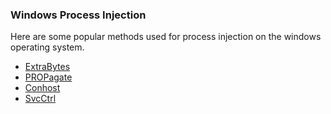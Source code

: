 <h3>Windows Process Injection</h3>

<p>Here are some popular methods used for process injection on the windows operating system.</p>

<ul>
<li><a href="https://modexp.wordpress.com/2018/08/26/process-injection-ctray/">ExtraBytes</a></li>
<li><a href="https://modexp.wordpress.com/2018/08/23/process-injection-propagate/">PROPagate</a></li>
<li><a href="https://modexp.wordpress.com/2018/09/12/process-injection-user-data/">Conhost</a></li>
<li><a href="https://modexp.wordpress.com/2018/09/12/process-injection-user-data/">SvcCtrl</a></li>
</ul>

